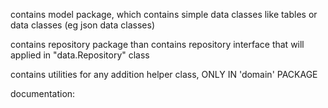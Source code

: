 contains model package, which contains simple data classes like tables or data classes (eg json data classes)

contains repository package than contains repository interface that will applied in "data.Repository" class

contains utilities for any addition helper class, ONLY IN 'domain' PACKAGE

documentation:
    